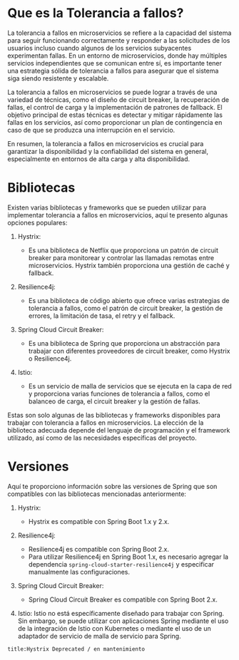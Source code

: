 # Que es la Tolerancia a fallos?

La tolerancia a fallos en microservicios se refiere a la capacidad del sistema para seguir funcionando correctamente y responder a las solicitudes de los usuarios incluso cuando algunos de los servicios subyacentes experimentan fallas. En un entorno de microservicios, donde hay múltiples servicios independientes que se comunican entre sí, es importante tener una estrategia sólida de tolerancia a fallos para asegurar que el sistema siga siendo resistente y escalable.

La tolerancia a fallos en microservicios se puede lograr a través de una variedad de técnicas, como el diseño de circuit breaker, la recuperación de fallas, el control de carga y la implementación de patrones de fallback. El objetivo principal de estas técnicas es detectar y mitigar rápidamente las fallas en los servicios, así como proporcionar un plan de contingencia en caso de que se produzca una interrupción en el servicio.

En resumen, la tolerancia a fallos en microservicios es crucial para garantizar la disponibilidad y la confiabilidad del sistema en general, especialmente en entornos de alta carga y alta disponibilidad.

# Bibliotecas

Existen varias bibliotecas y frameworks que se pueden utilizar para implementar tolerancia a fallos en microservicios, aquí te presento algunas opciones populares:

1.  Hystrix:
	- Es una biblioteca de Netflix que proporciona un patrón de circuit breaker para monitorear y controlar las llamadas remotas entre microservicios. Hystrix también proporciona una gestión de caché y fallback.
    
2.  Resilience4j:
	- Es una biblioteca de código abierto que ofrece varias estrategias de tolerancia a fallos, como el patrón de circuit breaker, la gestión de errores, la limitación de tasa, el retry y el fallback.
    
3.  Spring Cloud Circuit Breaker:
	- Es una biblioteca de Spring que proporciona un abstracción para trabajar con diferentes proveedores de circuit breaker, como Hystrix o Resilience4j.
    
4.  Istio:
	- Es un servicio de malla de servicios que se ejecuta en la capa de red y proporciona varias funciones de tolerancia a fallos, como el balanceo de carga, el circuit breaker y la gestión de fallas.
    

Estas son solo algunas de las bibliotecas y frameworks disponibles para trabajar con tolerancia a fallos en microservicios. La elección de la biblioteca adecuada depende del lenguaje de programación y el framework utilizado, así como de las necesidades específicas del proyecto.

# Versiones

Aquí te proporciono información sobre las versiones de Spring que son compatibles con las bibliotecas mencionadas anteriormente:

1.  Hystrix:
	- Hystrix es compatible con Spring Boot 1.x y 2.x.
    
2.  Resilience4j:
	- Resilience4j es compatible con Spring Boot 2.x.
	 - Para utilizar Resilience4j en Spring Boot 1.x, es necesario agregar la dependencia `spring-cloud-starter-resilience4j` y especificar manualmente las configuraciones.
    
3.  Spring Cloud Circuit Breaker:
	- Spring Cloud Circuit Breaker es compatible con Spring Boot 2.x.
    
4.  Istio: Istio no está específicamente diseñado para trabajar con Spring. Sin embargo, se puede utilizar con aplicaciones Spring mediante el uso de la integración de Istio con Kubernetes o mediante el uso de un adaptador de servicio de malla de servicio para Spring.

```ad-caution
title:Hystrix Deprecated / en mantenimiento
```

